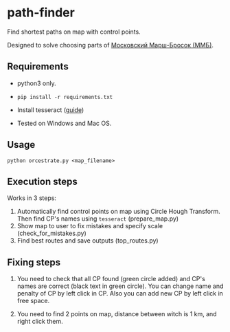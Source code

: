 # path-finder

Find shortest paths on map with control points.

Designed to solve choosing parts of [Московский Марш-Бросок (ММБ)](http://mmb.progressor.ru/).

## Requirements

- python3 only.

- ```pip install -r requirements.txt```

- Install tesseract ([guide](https://github.com/tesseract-ocr/tesseract/wiki))

- Tested on Windows and Mac OS.

## Usage

```python orcestrate.py <map_filename>```

## Execution steps

Works in 3 steps:

1. Automatically find control points on map using Circle Hough Transform. Then find CP's names using `tesseract` (prepare_map.py)
2. Show map to user to fix mistakes and specify scale (check_for_mistakes.py)
3. Find best routes and save outputs (top_routes.py)

## Fixing steps

1. You need to check that all CP found (green circle added) and CP's names are correct (black text in green circle).
You can change name and penalty of CP by left click in CP. Also you can add new CP by left click in free space.

2. You need to find 2 points on map, distance between witch is 1 km, and right click them.

